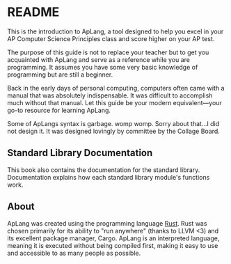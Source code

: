 # README

This is the introduction to ApLang, a tool designed to help you excel in your AP Computer Science Principles class and score higher on your AP test.

The purpose of this guide is not to replace your teacher but to get you acquainted with ApLang and serve as a reference while you are programming. It assumes you have some very basic knowledge of programming but are still a beginner.

Back in the early days of personal computing, computers often came with a manual that was absolutely indispensable. It was difficult to accomplish much without that manual. Let this guide be your modern equivalent—your go-to resource for learning ApLang. 

Some of ApLangs syntax is garbage. womp womp. Sorry about that...I did not design it. It was designed lovingly by committee by the Collage Board. 

## Standard Library Documentation

This book also contains the documentation for the standard library. Documentation explains how each standard library module's functions work. 
## About

ApLang was created using the programming language [Rust](https://rust-lang.org). Rust was chosen primarily for its ability to "run anywhere" (thanks to LLVM <3) and its excellent package manager, Cargo. ApLang is an interpreted language, meaning it is executed without being compiled first, making it easy to use and accessible to as many people as possible.